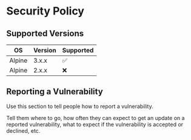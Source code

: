 # Security Policy

## Supported Versions

|    OS   | Version  |     Supported      |
| ------- | -------- | ------------------ |
| Alpine  |  3.x.x   | :white_check_mark: |
| Alpine  |  2.x.x   | :x:                |

## Reporting a Vulnerability

Use this section to tell people how to report a vulnerability.

Tell them where to go, how often they can expect to get an update on a
reported vulnerability, what to expect if the vulnerability is accepted or
declined, etc.
